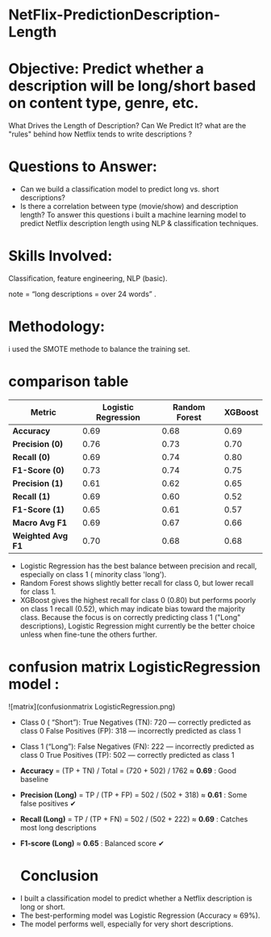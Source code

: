 # NetFlix-PredictionDescription-Length
# Objective: Predict whether a description will be long/short based on content type, genre, etc.
What Drives the Length of Description? Can We Predict It? what are the "rules" behind how Netflix tends to write descriptions ? 
# Questions to Answer:
  * Can we build a classification model to predict long vs. short descriptions?
  * Is there a correlation between type (movie/show) and description length?
 To answer this questions i built a machine learning model to predict Netflix description length using NLP & classification techniques. 
# Skills Involved: 
Classification, feature engineering, NLP (basic). 

note = “long descriptions = over 24 words” .
# Methodology:
i used the SMOTE methode to balance the training set.

# comparison table

| Metric              | Logistic Regression | Random Forest | XGBoost |
| ------------------- | ------------------- | ------------- | ------- |
| **Accuracy**        | 0.69                | 0.68          | 0.69    |
| **Precision (0)**   | 0.76                | 0.73          | 0.70    |
| **Recall (0)**      | 0.69                | 0.74          | 0.80    |
| **F1-Score (0)**    | 0.73                | 0.74          | 0.75    |
| **Precision (1)**   | 0.61                | 0.62          | 0.65    |
| **Recall (1)**      | 0.69                | 0.60          | 0.52    |
| **F1-Score (1)**    | 0.65                | 0.61          | 0.57    |
| **Macro Avg F1**    | 0.69                | 0.67          | 0.66    |
| **Weighted Avg F1** | 0.70                | 0.68          | 0.68    |


 * Logistic Regression has the best balance between precision and recall, especially on class 1 ( minority class 'long').
 * Random Forest shows slightly better recall for class 0, but lower recall for class 1.
 * XGBoost gives the highest recall for class 0 (0.80) but performs poorly on class 1 recall (0.52), which may indicate bias toward the majority class.
Because the focus is on correctly predicting class 1 ("Long" descriptions), Logistic Regression might currently be the better choice unless when fine-tune the others further.


# confusion matrix LogisticRegression model :
![matrix](confusionmatrix LogisticRegression.png)


 * Class 0 ( “Short”):
True Negatives (TN): 720 — correctly predicted as class 0
False Positives (FP): 318 — incorrectly predicted as class 1
 * Class 1 (“Long”):
False Negatives (FN): 222 — incorrectly predicted as class 0
True Positives (TP): 502 — correctly predicted as class 1

* **Accuracy** = (TP + TN) / Total = (720 + 502) / 1762 ≈ **0.69** : Good baseline   
* **Precision (Long)** = TP / (TP + FP) = 502 / (502 + 318) ≈ **0.61**  : Some false positives ✔
* **Recall (Long)** = TP / (TP + FN) = 502 / (502 + 222) ≈ **0.69** : Catches most long descriptions 
* **F1-score (Long)** ≈ **0.65** :  Balanced score ✔

  # Conclusion
- I built a classification model to predict whether a Netflix description is long or short.
- The best-performing model was Logistic Regression (Accuracy ≈ 69%).
- The model performs well, especially for very short descriptions.

